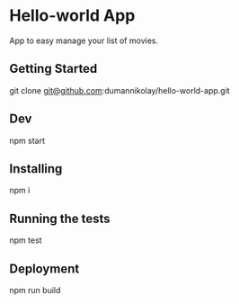 # Hello-world App

App to easy manage your list of movies.

## Getting Started

git clone git@github.com:dumannikolay/hello-world-app.git

## Dev

npm start

## Installing

npm i

## Running the tests

npm test

## Deployment

npm run build

